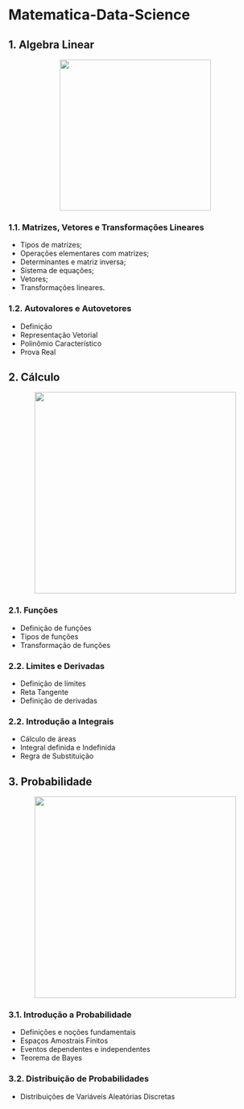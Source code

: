 # Matematica-Data-Science

## 1. Algebra Linear

<p align="center">
<img src="https://github.com/emanuelprd/Matematica-Data-Science/blob/main/1.%20Algebra%20Linear/1.1.1.%20Algebra%20Linear:%20Ilustra%C3%A7%C3%A3o.png?raw=true" width="300"/>
</p>

### 1.1. Matrizes, Vetores e Transformações Lineares
- Tipos de matrizes;
- Operações elementares com matrizes;
- Determinantes e matriz inversa;
- Sistema de equações;
- Vetores;
- Transformações lineares.

### 1.2. Autovalores e Autovetores
- Definição
- Representação Vetorial
- Polinômio Característico
- Prova Real

## 2. Cálculo

<p align="center">
<img src="https://github.com/emanuelprd/Matematica-Data-Science/blob/main/2.%20C%C3%A1lculo/2.1.1.%20C%C3%A1lculo:%20Ilustra%C3%A7%C3%A3o.png?raw=true" width="400"/>
</p>

### 2.1. Funções
- Definição de funções
- Tipos de funções
- Transformação de funções

### 2.2. Limites e Derivadas
- Definição de limites
- Reta Tangente
- Definição de derivadas

### 2.2. Introdução a Integrais
- Cálculo de áreas
- Integral definida e Indefinida
- Regra de Substituição

## 3. Probabilidade

<p align="center">
<img src="https://github.com/emanuelprd/Matematica-Data-Science/blob/main/3.%20Probabilidade/3.2.1.%20Distribui%C3%A7%C3%A3o:%20Ilustra%C3%A7%C3%A3o.png" width="400"/>
</p>

### 3.1. Introdução a Probabilidade
- Definições e noções fundamentais
- Espaços Amostrais Finitos
- Eventos dependentes e independentes
- Teorema de Bayes

### 3.2. Distribuição de Probabilidades
- Distribuições de Variáveis Aleatórias Discretas

